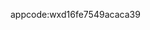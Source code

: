 <!--
 * @Date: 2019-08-30 09:17:42
 * @LastEditors: Lpbzzz
 * @LastEditTime: 2019-08-30 09:17:42
 -->
appcode:wxd16fe7549acaca39